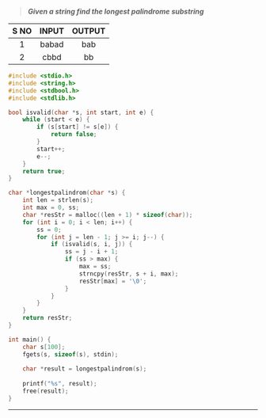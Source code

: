 >***Given a string find the longest palindrome substring*** 

| S NO | INPUT | OUTPUT |
| :--: | :---: | :----: |
|  1   | babad |  bab   |
|  2   | cbbd  |   bb   |
```c
#include <stdio.h>
#include <string.h>
#include <stdbool.h>
#include <stdlib.h>

bool isvalid(char *s, int start, int e) {
    while (start < e) {
        if (s[start] != s[e]) {
            return false;
        }
        start++;
        e--;
    }
    return true;
}

char *longestpalindrom(char *s) {
    int len = strlen(s);
    int max = 0, ss;
    char *resStr = malloc((len + 1) * sizeof(char));
    for (int i = 0; i < len; i++) {
        ss = 0;
        for (int j = len - 1; j >= i; j--) {
            if (isvalid(s, i, j)) {
                ss = j - i + 1;
                if (ss > max) {
                    max = ss;
                    strncpy(resStr, s + i, max);
                    resStr[max] = '\0';
                }
            }
        }
    }
    return resStr;
}

int main() {
    char s[100];
    fgets(s, sizeof(s), stdin);
    
    char *result = longestpalindrom(s);
    
    printf("%s", result);
    free(result);
}

```
---